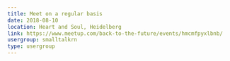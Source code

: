 ```yaml
---
title: Meet on a regular basis
date: 2018-08-10
location: Heart and Soul, Heidelberg
link: https://www.meetup.com/back-to-the-future/events/hmcmfpyxlbnb/
usergroup: smalltalkrn
type: usergroup
---
```

